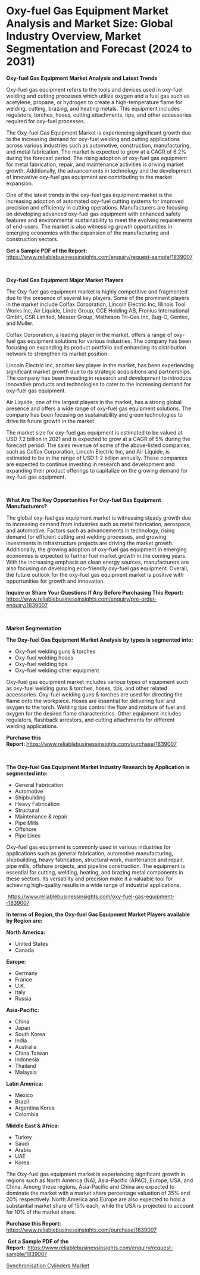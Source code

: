 <p><h1>Oxy-fuel Gas Equipment Market Analysis and Market Size: Global Industry Overview, Market Segmentation and Forecast (2024 to 2031)</h1></p><p><strong>Oxy-fuel Gas Equipment Market Analysis and Latest Trends</strong></p>
<p><p>Oxy-fuel gas equipment refers to the tools and devices used in oxy-fuel welding and cutting processes which utilize oxygen and a fuel gas such as acetylene, propane, or hydrogen to create a high-temperature flame for welding, cutting, brazing, and heating metals. This equipment includes regulators, torches, hoses, cutting attachments, tips, and other accessories required for oxy-fuel processes.</p><p>The Oxy-fuel Gas Equipment Market is experiencing significant growth due to the increasing demand for oxy-fuel welding and cutting applications across various industries such as automotive, construction, manufacturing, and metal fabrication. The market is expected to grow at a CAGR of 6.2% during the forecast period. The rising adoption of oxy-fuel gas equipment for metal fabrication, repair, and maintenance activities is driving market growth. Additionally, the advancements in technology and the development of innovative oxy-fuel gas equipment are contributing to the market expansion.</p><p>One of the latest trends in the oxy-fuel gas equipment market is the increasing adoption of automated oxy-fuel cutting systems for improved precision and efficiency in cutting operations. Manufacturers are focusing on developing advanced oxy-fuel gas equipment with enhanced safety features and environmental sustainability to meet the evolving requirements of end-users. The market is also witnessing growth opportunities in emerging economies with the expansion of the manufacturing and construction sectors.</p></p>
<p><strong>Get a Sample PDF of the Report:&nbsp;</strong> <a href="https://www.reliablebusinessinsights.com/enquiry/request-sample/1839007">https://www.reliablebusinessinsights.com/enquiry/request-sample/1839007</a></p>
<p>&nbsp;</p>
<p><strong>Oxy-fuel Gas Equipment Major Market Players</strong></p>
<p><p>The Oxy-fuel gas equipment market is highly competitive and fragmented due to the presence of several key players. Some of the prominent players in the market include Colfax Corporation, Lincoln Electric Inc, Illinois Tool Works Inc, Air Liquide, Linde Group, GCE Holding AB, Fronius International GmbH, CSR Limited, Messer Group, Matheson Tri-Gas Inc, Bug-O, Gentec, and Muller.</p><p>Colfax Corporation, a leading player in the market, offers a range of oxy-fuel gas equipment solutions for various industries. The company has been focusing on expanding its product portfolio and enhancing its distribution network to strengthen its market position. </p><p>Lincoln Electric Inc, another key player in the market, has been experiencing significant market growth due to its strategic acquisitions and partnerships. The company has been investing in research and development to introduce innovative products and technologies to cater to the increasing demand for oxy-fuel gas equipment.</p><p>Air Liquide, one of the largest players in the market, has a strong global presence and offers a wide range of oxy-fuel gas equipment solutions. The company has been focusing on sustainability and green technologies to drive its future growth in the market.</p><p>The market size for oxy-fuel gas equipment is estimated to be valued at USD 7.2 billion in 2021 and is expected to grow at a CAGR of 5% during the forecast period. The sales revenue of some of the above-listed companies, such as Colfax Corporation, Lincoln Electric Inc, and Air Liquide, is estimated to be in the range of USD 1-2 billion annually. These companies are expected to continue investing in research and development and expanding their product offerings to capitalize on the growing demand for oxy-fuel gas equipment.</p></p>
<p>&nbsp;</p>
<p><strong>What Are The Key Opportunities For Oxy-fuel Gas Equipment Manufacturers?</strong></p>
<p><p>The global oxy-fuel gas equipment market is witnessing steady growth due to increasing demand from industries such as metal fabrication, aerospace, and automotive. Factors such as advancements in technology, rising demand for efficient cutting and welding processes, and growing investments in infrastructure projects are driving the market growth. Additionally, the growing adoption of oxy-fuel gas equipment in emerging economies is expected to further fuel market growth in the coming years. With the increasing emphasis on clean energy sources, manufacturers are also focusing on developing eco-friendly oxy-fuel gas equipment. Overall, the future outlook for the oxy-fuel gas equipment market is positive with opportunities for growth and innovation.</p></p>
<p><strong>Inquire or Share Your Questions If Any Before Purchasing This Report:</strong> <a href="https://www.reliablebusinessinsights.com/enquiry/pre-order-enquiry/1839007">https://www.reliablebusinessinsights.com/enquiry/pre-order-enquiry/1839007</a></p>
<p>&nbsp;</p>
<p><strong>Market Segmentation</strong></p>
<p><strong>The Oxy-fuel Gas Equipment Market Analysis by types is segmented into:</strong></p>
<p><ul><li>Oxy-fuel welding guns & torches</li><li>Oxy-fuel welding hoses</li><li>Oxy-fuel welding tips</li><li>Oxy-fuel welding other equipment</li></ul></p>
<p><p>Oxy-fuel gas equipment market includes various types of equipment such as oxy-fuel welding guns & torches, hoses, tips, and other related accessories. Oxy-fuel welding guns & torches are used for directing the flame onto the workpiece. Hoses are essential for delivering fuel and oxygen to the torch. Welding tips control the flow and mixture of fuel and oxygen for the desired flame characteristics. Other equipment includes regulators, flashback arrestors, and cutting attachments for different welding applications.</p></p>
<p><strong>Purchase this Report:&nbsp;</strong><a href="https://www.reliablebusinessinsights.com/purchase/1839007">https://www.reliablebusinessinsights.com/purchase/1839007</a></p>
<p>&nbsp;</p>
<p><strong>The Oxy-fuel Gas Equipment Market Industry Research by Application is segmented into:</strong></p>
<p><ul><li>General Fabrication</li><li>Automotive</li><li>Shipbuilding</li><li>Heavy Fabrication</li><li>Structural</li><li>Maintenance & repair</li><li>Pipe Mills</li><li>Offshore</li><li>Pipe Lines</li></ul></p>
<p><p>Oxy-fuel gas equipment is commonly used in various industries for applications such as general fabrication, automotive manufacturing, shipbuilding, heavy fabrication, structural work, maintenance and repair, pipe mills, offshore projects, and pipeline construction. The equipment is essential for cutting, welding, heating, and brazing metal components in these sectors. Its versatility and precision make it a valuable tool for achieving high-quality results in a wide range of industrial applications.</p></p>
<p><a href="https://www.reliablebusinessinsights.com/oxy-fuel-gas-equipment-r1839007">&nbsp;https://www.reliablebusinessinsights.com/oxy-fuel-gas-equipment-r1839007</a></p>
<p><strong>In terms of Region, the Oxy-fuel Gas Equipment Market Players available by Region are:</strong></p>
<p>
    <p> <strong> North America: </strong>
        <ul>
            <li>United States</li>
            <li>Canada</li>
        </ul>
        </p> 
    <p> <strong> Europe: </strong>
        <ul>
            <li>Germany</li>
            <li>France</li>
            <li>U.K.</li>
            <li>Italy</li>
            <li>Russia</li>
        </ul>
        </p> 
    <p> <strong> Asia-Pacific: </strong>
        <ul>
            <li>China</li>
            <li>Japan</li>
            <li>South Korea</li>
            <li>India</li>
            <li>Australia</li>
            <li>China Taiwan</li>
            <li>Indonesia</li>
            <li>Thailand</li>
            <li>Malaysia</li>
        </ul>
        </p> 
    <p> <strong> Latin America: </strong>
        <ul>
            <li>Mexico</li>
            <li>Brazil</li>
            <li>Argentina Korea</li>
            <li>Colombia</li>
        </ul>
        </p> 
    <p> <strong> Middle East & Africa: </strong>
        <ul>
            <li>Turkey</li>
            <li>Saudi</li>
            <li>Arabia</li>
            <li>UAE</li>
            <li>Korea</li>
        </ul>
    </p>
    </p>
<p><p>The Oxy-fuel gas equipment market is experiencing significant growth in regions such as North America (NA), Asia-Pacific (APAC), Europe, USA, and China. Among these regions, Asia-Pacific and China are expected to dominate the market with a market share percentage valuation of 35% and 20% respectively. North America and Europe are also expected to hold a substantial market share of 15% each, while the USA is projected to account for 10% of the market share.</p></p>
<p><strong>Purchase this Report: </strong><a href="https://www.reliablebusinessinsights.com/purchase/1839007">https://www.reliablebusinessinsights.com/purchase/1839007</a></p>
<p>&nbsp;<strong>Get a Sample PDF of the Report:&nbsp;&nbsp;</strong><a href="https://www.reliablebusinessinsights.com/enquiry/request-sample/1839007">https://www.reliablebusinessinsights.com/enquiry/request-sample/1839007</a></p>
<p><strong></strong></p>
<p><p><a href="https://view.publitas.com/reportprime-1/synchronisation-cylinders-market-forecast-global-market-trends-and-analysis-from-2024-to-2031-covered-in-132-pages/">Synchronisation Cylinders Market</a></p></p>
